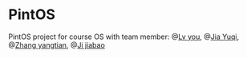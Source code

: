 
# PintOS

PintOS project for course OS with team member:  @[Lv you](https://github.com/LVYOUyw), @[Jia Yuqi](https://github.com/jyqhahah), @[Zhang yangtian](https://github.com/zytzrh), @[Ji jiabao](https://github.com/Question406)
